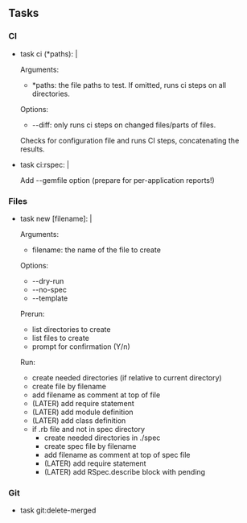 ## Tasks

### CI

- task ci (*paths): |

  Arguments:
  - *paths: the file paths to test. If omitted, runs ci steps on all directories.

  Options:
  - --diff: only runs ci steps on changed files/parts of files.

  Checks for configuration file and runs CI steps, concatenating the results.

- task ci:rspec: |

  Add --gemfile option (prepare for per-application reports!)

### Files

- task new [filename]: |

  Arguments:
  - filename: the name of the file to create

  Options:
  - --dry-run
  - --no-spec
  - --template

  Prerun:
  - list directories to create
  - list files to create
  - prompt for confirmation (Y/n)

  Run:
  - create needed directories (if relative to current directory)
  - create file by filename
  - add filename as comment at top of file
  - (LATER) add require statement
  - (LATER) add module definition
  - (LATER) add class definition
  - if .rb file and not in spec directory
    - create needed directories in ./spec
    - create spec file by filename
    - add filename as comment at top of spec file
    - (LATER) add require statement
    - (LATER) add RSpec.describe block with pending

### Git

- task git:delete-merged
